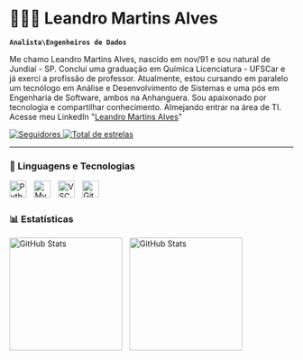 # 👩🏻‍💻 Leandro Martins Alves

**`Analista\Engenheiros de Dados`**

Me chamo Leandro Martins Alves, nascido em nov/91 e sou natural de Jundiaí - SP. Concluí uma graduação em Química Licenciatura - UFSCar e já exerci a profissão de professor. Atualmente, estou cursando em paralelo um tecnólogo em Análise e Desenvolvimento de Sistemas e uma pós em Engenharia de Software, ambos na Anhanguera. Sou apaixonado por tecnologia e compartilhar conhecimento. Almejando entrar na área de TI. Acesse meu LinkedIn "[Leandro Martins Alves](https://www.linkedin.com/in/leandro-martins-alves-62aa8221b/)"

<p align="left">
        <a href="https://github.com/leandromalves91-rgb?tab=followers">
        <img 
            alt="Seguidores" 
            title="Me siga no GitHub" 
            src="https://custom-icon-badges.demolab.com/github/followers/leandromalves91-rgb
?color=236ad3&labelColor=1155ba&style=for-the-badge&logo=github&label=Seguidores&logoColor=white"
        />
    </a>
    </a> 
    <a href="https://github.com/leandromalves91-rgb?tab=repositories&sort=stargazers">
        <img 
            alt="Total de estrelas" 
            title="Total de estrelas GitHub" 
            src="https://custom-icon-badges.demolab.com/github/stars/leandromalves91-rgb
?color=55960c&style=for-the-badge&labelColor=488207&logo=star&label=estrelas"
        />
    </a>
</p>

---

### 🤖 Linguagens e Tecnologias

<img 
    align="left" 
    alt="Python" 
    title="Python"
    width="30px" 
    style="padding-right: 10px;" 
    src="https://cdn.jsdelivr.net/gh/devicons/devicon@latest/icons/python/python-original.svg" 
/>
<img 
    align="left" 
    alt="MySQL" 
    title="MySQL"
    width="30px" 
    style="padding-right: 10px;" 
    src="https://cdn.jsdelivr.net/gh/devicons/devicon@latest/icons/mysql/mysql-original-wordmark.svg"
/>
<img
    align="left" 
    alt="VSCode" 
    title="VSCode"
    width="30px" 
    style="padding-right: 10px;" 
    src="https://cdn.jsdelivr.net/gh/devicons/devicon@latest/icons/vscode/vscode-original.svg" 
/>

<img 
    align="left" 
    alt="GitHub" 
    title="GitHub"
    width="30px" 
    style="padding-right: 10px;" 
    src="https://cdn.jsdelivr.net/gh/devicons/devicon@latest/icons/github/github-original-wordmark.svg" 
/>

<br/>
<br/>

### 📊 Estatísticas

<p>
  <img 
    align="left" 
    alt="GitHub Stats" 
    height="200" 
    style="padding-right: 10px;" 
    src="https://github-readme-stats.vercel.app/api?username=leandromalves91-rgb&show_icons=true&theme=tokyonight&include_all_commits=true&locale=pt-br" 
  />

<img 
      align="left" 
      alt="GitHub Stats" 
      height="200" 
      src="https://github-readme-stats.vercel.app/api/top-langs/?username=leandromalves91-rgb&theme=tokyonight&layout=compact&custom_title=Tecnologias&langs_count=9" 
  />

</p>

